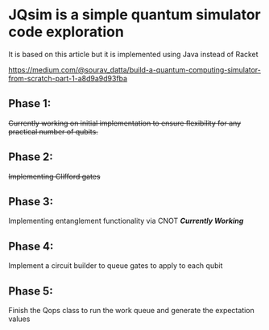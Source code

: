 # JQsim is a simple quantum simulator code exploration

It is based on this article but it is implemented using Java instead of Racket 

https://medium.com/@sourav_datta/build-a-quantum-computing-simulator-from-scratch-part-1-a8d9a9d93fba

## Phase 1:
~~Currently working on initial implementation to ensure flexibility for any practical number of qubits.~~

## Phase 2:
~~Implementing Clifford gates~~

## Phase 3: 
Implementing entanglement functionality via CNOT
***Currently Working***

## Phase 4: 
Implement a circuit builder to queue gates to apply to each qubit

## Phase 5: 
Finish the Qops class to run the work queue and generate the expectation values
